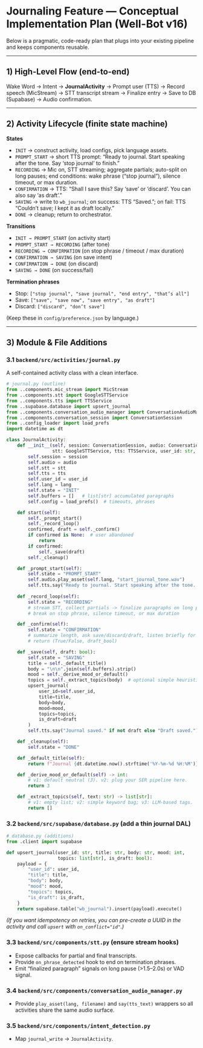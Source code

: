 # Journaling Feature — Conceptual Implementation Plan (Well-Bot v16)

Below is a pragmatic, code-ready plan that plugs into your existing pipeline and keeps components reusable.

---

## 1) High-Level Flow (end-to-end)

Wake Word → Intent → **JournalActivity** → Prompt user (TTS) → Record speech (MicStream) → STT transcript stream → Finalize entry → Save to DB (Supabase) → Audio confirmation.

---

## 2) Activity Lifecycle (finite state machine)

**States**

* `INIT` → construct activity, load configs, pick language assets.
* `PROMPT_START` → short TTS prompt: “Ready to journal. Start speaking after the tone. Say ‘stop journal’ to finish.”
* `RECORDING` → Mic on, STT streaming; aggregate partials; auto-split on long pauses; end conditions: wake phrase (“stop journal”), silence timeout, or max duration.
* `CONFIRMATION` → TTS: “Shall I save this? Say ‘save’ or ‘discard’. You can also say ‘as draft’.”
* `SAVING` → write to `wb_journal`; on success: TTS “Saved.”; on fail: TTS “Couldn’t save; I kept it as draft locally.”
* `DONE` → cleanup; return to orchestrator.

**Transitions**

* `INIT → PROMPT_START` (on activity start)
* `PROMPT_START → RECORDING` (after tone)
* `RECORDING → CONFIRMATION` (on stop phrase / timeout / max duration)
* `CONFIRMATION → SAVING` (on save intent)
* `CONFIRMATION → DONE` (on discard)
* `SAVING → DONE` (on success/fail)

**Termination phrases**

* Stop: `["stop journal", "save journal", "end entry", "that’s all"]`
* Save: `["save", "save now", "save entry", "as draft"]`
* Discard: `["discard", "don’t save"]`

(Keep these in `config/preference.json` by language.)

---

## 3) Module & File Additions

### 3.1 `backend/src/activities/journal.py`

A self-contained activity class with a clean interface.

```python
# journal.py (outline)
from ..components.mic_stream import MicStream
from ..components.stt import GoogleSTTService
from ..components.tts import TTSService
from ..supabase.database import upsert_journal
from ..components.conversation_audio_manager import ConversationAudioManager
from ..components.conversation_session import ConversationSession
from ..config_loader import load_prefs
import datetime as dt

class JournalActivity:
    def __init__(self, session: ConversationSession, audio: ConversationAudioManager,
                 stt: GoogleSTTService, tts: TTSService, user_id: str, lang: str = "ENGLISH"):
        self.session = session
        self.audio = audio
        self.stt = stt
        self.tts = tts
        self.user_id = user_id
        self.lang = lang
        self.state = "INIT"
        self.buffers = []   # list[str] accumulated paragraphs
        self.config = load_prefs()  # timeouts, phrases

    def start(self):
        self._prompt_start()
        self._record_loop()
        confirmed, draft = self._confirm()
        if confirmed is None:  # user abandoned
            return
        if confirmed:
            self._save(draft)
        self._cleanup()

    def _prompt_start(self):
        self.state = "PROMPT_START"
        self.audio.play_asset(self.lang, "start_journal_tone.wav")
        self.tts.say("Ready to journal. Start speaking after the tone. Say 'stop journal' to finish.")
    
    def _record_loop(self):
        self.state = "RECORDING"
        # stream STT, collect partials -> finalize paragraphs on long pauses
        # break on stop phrase, silence timeout, or max duration

    def _confirm(self):
        self.state = "CONFIRMATION"
        # summarize length, ask save/discard/draft, listen briefly for response
        # return (True/False, draft_bool)

    def _save(self, draft: bool):
        self.state = "SAVING"
        title = self._default_title()
        body = "\n\n".join(self.buffers).strip()
        mood = self._derive_mood_or_default()
        topics = self._extract_topics(body)  # optional simple heuristic/empty list
        upsert_journal(
            user_id=self.user_id,
            title=title,
            body=body,
            mood=mood,
            topics=topics,
            is_draft=draft
        )
        self.tts.say("Journal saved." if not draft else "Draft saved.")

    def _cleanup(self):
        self.state = "DONE"

    def _default_title(self):
        return f"Journal {dt.datetime.now().strftime('%Y-%m-%d %H:%M')}"

    def _derive_mood_or_default(self) -> int:
        # v1: default neutral (3). v2: plug your SER pipeline here.
        return 3

    def _extract_topics(self, text: str) -> list[str]:
        # v1: empty list; v2: simple keyword bag; v3: LLM-based tags.
        return []
```

### 3.2 `backend/src/supabase/database.py` (add a thin journal DAL)

```python
# database.py (additions)
from .client import supabase

def upsert_journal(user_id: str, title: str, body: str, mood: int,
                   topics: list[str], is_draft: bool):
    payload = {
        "user_id": user_id,
        "title": title,
        "body": body,
        "mood": mood,
        "topics": topics,
        "is_draft": is_draft,
    }
    return supabase.table("wb_journal").insert(payload).execute()
```

*(If you want idempotency on retries, you can pre-create a UUID in the activity and call `upsert` with `on_conflict="id"`.)*

### 3.3 `backend/src/components/stt.py` (ensure stream hooks)

* Expose callbacks for partial and final transcripts.
* Provide `on_phrase_detected` hook to end on termination phrases.
* Emit “finalized paragraph” signals on long pause (>1.5–2.0s) or VAD signal.

### 3.4 `backend/src/components/conversation_audio_manager.py`

* Provide `play_asset(lang, filename)` and `say(tts_text)` wrappers so all activities share the same audio surface.

### 3.5 `backend/src/components/intent_detection.py`

* Map `journal_write` → `JournalActivity`.

